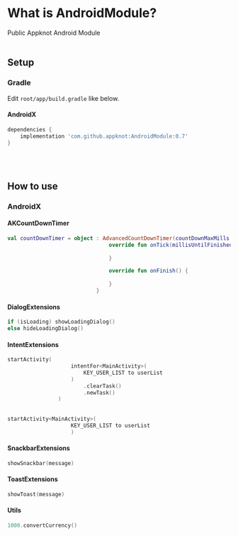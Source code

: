 # What is AndroidModule?

Public Appknot Android Module
<br/><br/>


## Setup


### Gradle

Edit `root/app/build.gradle` like below.

#### AndroidX
```gradle
dependencies {
    implementation 'com.github.appknot:AndroidModule:0.7'
}
```
<br/><br/>

## How to use

### AndroidX
#### AKCountDownTimer
```kotlin
val countDownTimer = object : AdvancedCountDownTimer(countDownMaxMills, countDownInterval) {
                                override fun onTick(millisUntilFinished: Long) {
                                    
                                }

                                override fun onFinish() {
                                
                                }
                            }
```

#### DialogExtensions
```kotlin
if (isLoading) showLoadingDialog()
else hideLoadingDialog()
```

#### IntentExtensions
```kotlin
startActivity(
                    intentFor<MainActivity>(
                        KEY_USER_LIST to userList
                    )
                        .clearTask()
                        .newTask()
                )
                
                
startActivity<MainActivity>(
                    KEY_USER_LIST to userList
                    )
```

#### SnackbarExtensions
```kotlin
showSnackbar(message)
```

#### ToastExtensions
```kotlin
showToast(message)
```

#### Utils
```kotlin
1000.convertCurrency()
```